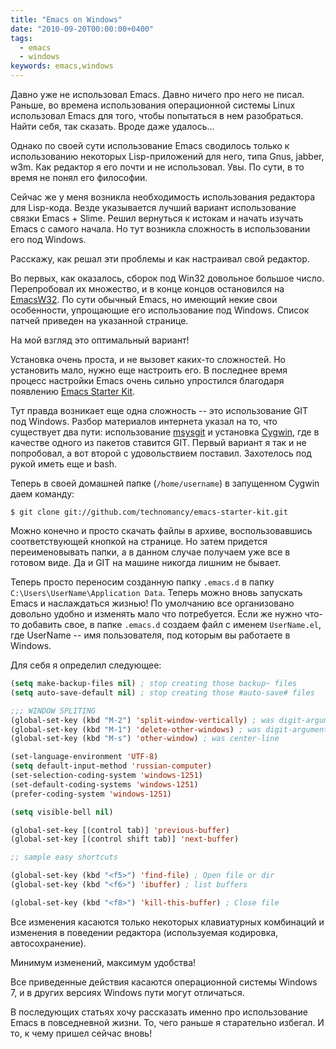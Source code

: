 ```yaml
---
title: "Emacs on Windows"
date: "2010-09-20T00:00:00+0400"
tags:
  - emacs
  - windows
keywords: emacs,windows
---
```

Давно уже не использовал Emacs. Давно ничего про него не писал. Раньше, во времена использования операционной системы Linux использовал Emacs для того, чтобы попытаться в нем разобраться. Найти себя, так сказать. Вроде даже удалось...

Однако по своей сути использование Emacs сводилось только к использованию некоторых Lisp-приложений для него, типа Gnus, jabber, w3m. Как редактор я его почти и не использовал. Увы. По сути, в то время не понял его философии.

Сейчас же у меня возникла необходимость использования редактора для Lisp-кода. Везде указывается лучший вариант использование связки Emacs + Slime. Решил вернуться к истокам и начать изучать Emacs с самого начала. Но тут возникла сложность в использовании его под Windows.

Расскажу, как решал эти проблемы и как настраивал свой редактор.

Во первых, как оказалось, сборок под Win32 довольное большое число. Перепробовал их
множество, и в конце концов остановился на <a href="http://ourcomments.org/Emacs/EmacsW32.html" rel="nofollow">EmacsW32</a>. По сути обычный Emacs, но имеющий некие свои особенности, упрощающие его использование под Windows. Список патчей приведен на указанной странице.

На мой взгляд это оптимальный вариант!

Установка очень проста, и не вызовет каких-то сложностей. Но установить мало, нужно еще настроить его. В последнее время процесс настройки Emacs очень сильно упростился благодаря появлению <a href="http://github.com/technomancy/emacs-starter-kit" rel="nofollow">Emacs Starter Kit</a>.

Тут правда возникает еще одна сложность -- это использование GIT под Windows. Разбор материалов интернета указал на то, что существует два пути: использование <a href="http://code.google.com/p/msysgit/" rel="nofollow">msysgit</a> и установка <a href="http://www.cygwin.com/" rel="nofollow">Cygwin</a>, где в качестве одного из пакетов ставится GIT. Первый вариант я так и не попробовал, а вот второй с удовольствием поставил. Захотелось под рукой иметь еще и bash.

Теперь в своей домашней папке (<code>/home/username</code>) в запущенном Cygwin даем команду:

```shell
$ git clone git://github.com/technomancy/emacs-starter-kit.git
```

Можно конечно и просто скачать файлы в архиве, воспользовавшись соответствующей кнопкой на странице. Но затем придется переименовывать папки, а в данном случае получаем уже все в готовом виде. Да и GIT на машине никогда лишним не бывает.

Теперь просто переносим созданную папку <code>.emacs.d</code> в папку <code>C:\Users\UserName\Application Data</code>. Теперь можно вновь запускать Emacs и наслаждаться жизнью! По умолчанию все организовано довольно удобно и изменять мало что потребуется. Если же нужно что-то добавить свое, в папке <code>.emacs.d</code> создаем файл с именем <code>UserName.el</code>, где UserName -- имя пользователя, под которым вы работаете в Windows.

Для себя я определил следующее:

```lisp
(setq make-backup-files nil) ; stop creating those backup~ files
(setq auto-save-default nil) ; stop creating those #auto-save# files

;;; WINDOW SPLITING
(global-set-key (kbd "M-2") 'split-window-vertically) ; was digit-argument
(global-set-key (kbd "M-1") 'delete-other-windows) ; was digit-argument
(global-set-key (kbd "M-s") 'other-window) ; was center-line

(set-language-environment 'UTF-8)
(setq default-input-method 'russian-computer)
(set-selection-coding-system 'windows-1251)
(set-default-coding-systems 'windows-1251)
(prefer-coding-system 'windows-1251)

(setq visible-bell nil)

(global-set-key [(control tab)] 'previous-buffer)
(global-set-key [(control shift tab)] 'next-buffer)

;; sample easy shortcuts

(global-set-key (kbd "<f5>") 'find-file) ; Open file or dir
(global-set-key (kbd "<f6>") 'ibuffer) ; list buffers

(global-set-key (kbd "<f8>") 'kill-this-buffer) ; Close file
```

Все изменения касаются только некоторых клавиатурных комбинаций и изменения в поведении редактора (используемая кодировка, автосохранение).

Минимум изменений, максимум удобства!

Все приведенные действия касаются операционной системы Windows 7, и в других версиях Windows пути могут отличаться.

В последующих статьях хочу рассказать именно про использование Emacs в повседневной жизни. То, чего раньше я старательно избегал. И то, к чему пришел сейчас вновь!
